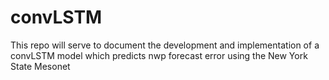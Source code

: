 # convLSTM
This repo will serve to document the development and implementation of a convLSTM model which predicts nwp forecast error using the New York State Mesonet

